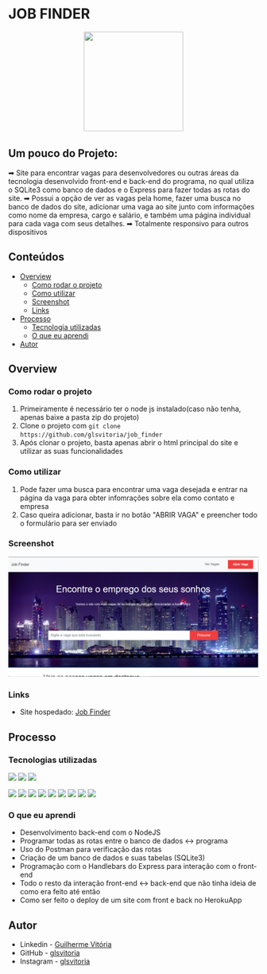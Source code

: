 # JOB FINDER
<p align="center">
  <img src="https://img.icons8.com/plasticine/2x/circled-play.png" width="200px" height="200px"/></p>
<p align="center">

## Um pouco do Projeto:

➡ Site para encontrar vagas para desenvolvedores ou outras áreas da tecnologia desenvolvido front-end e back-end do programa, no qual utiliza o SQLite3 como banco de dados e o Express para fazer todas as rotas do site.
➡ Possui a opção de ver as vagas pela home, fazer uma busca no banco de dados do site, adicionar uma vaga ao site junto com informações como nome da empresa, cargo e salário, e também uma página individual para cada vaga com seus detalhes.
➡ Totalmente responsivo para outros dispositivos

## Conteúdos

- [Overview](#overview)
  - [Como rodar o projeto](#como-rodar-o-projeto)
  - [Como utilizar](#como-utilizar)
  - [Screenshot](#screenshot)
  - [Links](#links)
- [Processo](#processo)
  - [Tecnologia utilizadas](#tecnologias-utilizadas)
  - [O que eu aprendi](#oque-eu-aprendi)
- [Autor](#autor)

## Overview

### Como rodar o projeto

 1. Primeiramente é necessário ter o node js instalado(caso não tenha, apenas baixe a pasta zip do projeto) 
 2. Clone o projeto com `git clone https://github.com/glsvitoria/job_finder`
 3. Após clonar o projeto, basta apenas abrir o html principal do site e utilizar as suas funcionalidades

### Como utilizar

 1. Pode fazer uma busca para encontrar uma vaga desejada e entrar na página da vaga para obter infomrações sobre ela como contato e empresa
 2. Caso queira adicionar, basta ir no botão "ABRIR VAGA" e preencher todo o formulário para ser enviado

### Screenshot
![](./public/img/Screenshot.PNG)
### Links
- Site hospedado: [Job Finder](https://job-finder-dev.herokuapp.com)

## Processo

### Tecnologias utilizadas

[<img src="https://img.shields.io/badge/JavaScript-323330?style=for-the-badge&logo=javascript&logoColor=F7DF1E" />](https://github.com/glsvitoria)
[<img src="https://img.shields.io/badge/Node.js-339933?style=for-the-badge&logo=nodedotjs&logoColor=white" />](https://github.com/glsvitoria)
[<img src="https://img.shields.io/badge/HTML5-E34F26?style=for-the-badge&logo=html5&logoColor=white" />](https://github.com/glsvitoria)
  
[<img src="	https://img.shields.io/badge/CSS3-1572B6?style=for-the-badge&logo=css3&logoColor=white" />](https://github.com/glsvitoria)
[<img src="https://img.shields.io/badge/Bootstrap-563D7C?style=for-the-badge&logo=bootstrap&logoColor=white" />](https://github.com/glsvitoria)
[<img src="https://img.shields.io/badge/Express.js-000000?style=for-the-badge&logo=express&logoColor=white" />](https://github.com/glsvitoria)
[<img src="https://img.shields.io/badge/Handlebars.js-f0772b?style=for-the-badge&logo=handlebarsdotjs&logoColor=black" />](https://github.com/glsvitoria)
[<img src="https://img.shields.io/badge/SQLite-07405E?style=for-the-badge&logo=sqlite&logoColor=white" />](https://github.com/glsvitoria)
[<img src="https://img.shields.io/badge/Sequelize-52B0E7?style=for-the-badge&logo=Sequelize&logoColor=white" />](https://github.com/glsvitoria)
[<img src="https://img.shields.io/badge/Postman-FF6C37?style=for-the-badge&logo=Postman&logoColor=white" />](https://github.com/glsvitoria)
[<img src="https://img.shields.io/badge/Yarn-2C8EBB?style=for-the-badge&logo=yarn&logoColor=white" />](https://github.com/glsvitoria)
[<img src="https://img.shields.io/badge/Heroku-430098?style=for-the-badge&logo=heroku&logoColor=white" />](https://github.com/glsvitoria)

### O que eu aprendi

 - Desenvolvimento back-end com o NodeJS
 - Programar todas as rotas entre o banco de dados <-> programa
 - Uso do Postman para verificação das rotas
 - Criação de um banco de dados e suas tabelas (SQLite3)
 - Programação com o Handlebars do Express para interação com o front-end
 - Todo o resto da interação front-end <-> back-end que não tinha ideia de como era feito até então
 - Como ser feito o deploy de um site com front e back no HerokuApp

## Autor
- Linkedin - [Guilherme Vitória](https://www.linkedin.com/in/glsvitoria/)
- GitHub - [glsvitoria](https://github.com/glsvitoria)
- Instagram - [glsvitoria](https://www.instagram.com/glsvitoria/)
